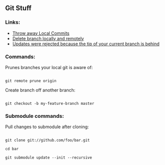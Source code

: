 ## Git Stuff


### Links:

* [Throw away Local Commits](https://stackoverflow.com/questions/5097456/throw-away-local-commits-in-git#:~:text=If%20your%20excess%20commits%20are,will%20discard%20all%20local%20changes)
* [Delete branch locally and remotely](https://stackoverflow.com/questions/2003505/how-do-i-delete-a-git-branch-locally-and-remotely)
* [Updates were rejected because the tip of your current branch is behind](https://stackoverflow.com/questions/22532943/how-to-resolve-git-error-updates-were-rejected-because-the-tip-of-your-current)

### Commands:


Prunes branches your local git is aware of:

```

git remote prune origin

```

Create branch off another branch:

```

git checkout -b my-feature-branch master

```


### Submodule commands:

Pull changes to submodule after cloning:




```

git clone git://github.com/foo/bar.git

cd bar

git submodule update --init --recursive


```